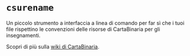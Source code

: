 # `csurename`

Un piccolo strumento a interfaccia a linea di comando per far sì che i tuoi file
rispettino le convenzioni delle risorse di CartaBinaria per gli insegnamenti.

Scopri di più sulla [wiki di
CartaBinaria](https://cartabinaria.students.cs.unibo.it/wiki/raccolte-di-risorse/csurename/index.html).
